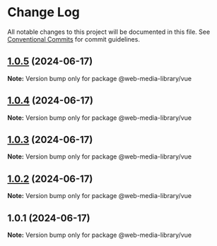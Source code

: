 # Change Log

All notable changes to this project will be documented in this file.
See [Conventional Commits](https://conventionalcommits.org) for commit guidelines.

## [1.0.5](https://github.com/x007xyz/vue-media-library/compare/v1.0.4...v1.0.5) (2024-06-17)

**Note:** Version bump only for package @web-media-library/vue





## [1.0.4](https://github.com/x007xyz/vue-media-library/compare/v1.0.3...v1.0.4) (2024-06-17)

**Note:** Version bump only for package @web-media-library/vue





## [1.0.3](https://github.com/x007xyz/vue-media-library/compare/v1.0.2...v1.0.3) (2024-06-17)

**Note:** Version bump only for package @web-media-library/vue





## [1.0.2](https://github.com/x007xyz/vue-media-library/compare/v1.0.1...v1.0.2) (2024-06-17)

**Note:** Version bump only for package @web-media-library/vue





## 1.0.1 (2024-06-17)

**Note:** Version bump only for package @web-media-library/vue
